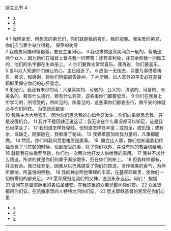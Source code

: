 ﻿





 腓立比书 4




* [<](bible/PHP03.md)
* [4](bible/PHP.md)
* [>](bible/COL01.md)



 
4 
1 我所亲爱、所想念的弟兄们，你们就是我的喜乐，我的冠冕。我亲爱的弟兄，你们应当靠主站立得稳。 保罗的劝导  
2 我劝友阿蝶和循都基，要在主里同心。 
3 我也求你这真实同负一轭的，帮助这两个女人，因为她们在福音上曾与我一同劳苦；还有革利免，并其余和我一同做工的，他们的名字都在生命册上。 
4 你们要靠主常常喜乐。我再说，你们要喜乐。 
5 当叫众人知道你们谦让的心。主已经近了。 
6 应当一无挂虑，只要凡事借着祷告、祈求，和感谢，将你们所要的告诉神。 
7 神所赐、出人意外的平安必在基督耶稣里保守你们的心怀意念。  
8 弟兄们，我还有未尽的话：凡是真实的、可敬的、公义的、清洁的、可爱的、有美名的，若有什么德行，若有什么称赞，这些事你们都要思念。 
9 你们在我身上所学习的，所领受的，所听见的，所看见的，这些事你们都要去行，赐平安的神就必与你们同在。 为馈送而致谢  
10 我靠主大大地喜乐，因为你们思念我的心如今又发生；你们向来就思念我，只是没得机会。 
11 我并不是因缺乏说这话；我无论在什么景况都可以知足，这是我已经学会了。 
12 我知道怎样处卑贱，也知道怎样处丰富；或饱足，或饥饿；或有余，或缺乏，随事随在，我都得了秘诀。 
13 我靠着那加给我力量的，凡事都能做。 
14 然而，你们和我同受患难原是美事。 
15  腓立比人哪，你们也知道我初传福音离了马其顿的时候，论到授受的事，除了你们以外，并没有别的教会供给我。 
16 就是我在帖撒罗尼迦，你们也一次两次地打发人供给我的需用。 
17 我并不求什么馈送，所求的就是你们的果子渐渐增多，归在你们的帐上。 
18 但我样样都有，并且有余。我已经充足，因我从以巴弗提受了你们的馈送，当作极美的香气，为神所收纳、所喜悦的祭物。 
19 我的神必照他荣耀的丰富，在基督耶稣里，使你们一切所需用的都充足。 
20 愿荣耀归给我们的父神，直到永永远远。阿们！ 祝福  
21 请问在基督耶稣里的各位圣徒安。在我这里的众弟兄都问你们安。 
22 众圣徒都问你们安。在凯撒家里的人特特地问你们安。 
23 愿主耶稣基督的恩常在你们心里！ 
* [<](bible/PHP03.md)
* [4](bible/PHP.md)
* [>](bible/COL01.md)





---









